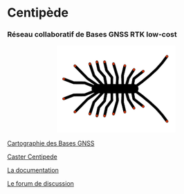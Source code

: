 # Centipède

### Réseau collaboratif de Bases GNSS RTK low-cost

<p align="center"><img src="docs/images/centipede.jpg" height="200">

[Cartographie des Bases GNSS](https://centipede.fr)

[Caster Centipede](http://caster.centipede.fr:2101)

[La documentation](http://docs.centipede.fr)

[Le forum de discussion](https://t.me/Centipede_RTK)








